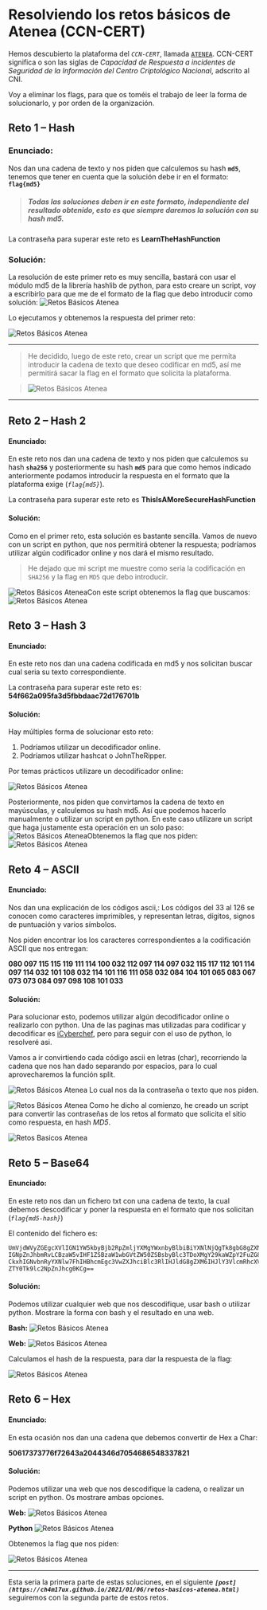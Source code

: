 # Resolviendo los retos básicos de Atenea (CCN-CERT)

Hemos descubierto la plataforma del *`CCN-CERT`*, llamada [`ATENEA`](https://atenea.ccn-cert.cni.es/challenges).  CCN-CERT significa o son las siglas de *Capacidad de Respuesta a incidentes de Seguridad de la Información del Centro Criptológico Nacional*, adscrito al CNI.

Voy a eliminar los flags, para que os toméis el trabajo de leer la forma de solucionarlo, y por orden de la organización.

## Reto 1 – Hash

### **Enunciado:**

Nos dan una cadena de texto y nos piden que calculemos su hash **`md5`**, tenemos que tener en cuenta que la solución debe ir en el formato: **`flag{md5}`**

>##### Todas las soluciones deben ir en este formato, independiente del resultado obtenido, esto es que siempre daremos la solución con su hash md5.

La contraseña para superar este reto es **LearnTheHashFunction**  

### **Solución:**

La resolución de este primer reto es muy sencilla, bastará con usar el módulo md5 de la librería hashlib de python, para esto creare un script, voy a escribirlo para que me de el formato de la flag que debo introducir como solución:
![Retos Básicos Atenea](https://ch4m17ux.github.io/img/posts/reto-basico-atenea/basico-atenea-1.png)

Lo ejecutamos y obtenemos la respuesta del primer reto:

![Retos Básicos Atenea](https://ch4m17ux.github.io/img/posts/reto-basico-atenea/basico-atenea-2.png)

---
>He decidido, luego de este reto, crear un script que me permita introducir la cadena de texto que deseo codificar en md5, así me permitirá sacar la flag en el formato que solicita la plataforma.

>![Retos Básicos Atenea](https://ch4m17ux.github.io/img/posts/reto-basico-atenea/basico-atenea-3.png)
---

## Reto 2 – Hash 2

#### **Enunciado:**

En este reto nos dan una cadena de texto y nos piden que calculemos su hash **`sha256`** y posteriormente su hash **`md5`** para que como hemos indicado anteriormente podamos introducir la respuesta en el formato que la plataforma exige (*`flag{md5}`*).

La contraseña para superar este reto es ****ThisIsAMoreSecureHashFunction****  

#### **Solución:**

Como en el primer reto, esta solución es bastante sencilla.  Vamos de nuevo con un script en python, que nos permitirá obtener la respuesta; podríamos utilizar algún codificador online y nos dará el mismo resultado.

> He dejado que mi script me muestre como seria la codificación en `SHA256` y la flag en `MD5` que debo introducir.

![Retos Básicos Atenea](https://ch4m17ux.github.io/img/posts/reto-basico-atenea/basico-atenea-4.png)Con este script obtenemos la flag que buscamos:
![Retos Básicos Atenea](https://ch4m17ux.github.io/img/posts/reto-basico-atenea/basico-atenea-4-1.png)


## Reto 3 – Hash 3

#### **Enunciado:**

En este reto nos dan una cadena codificada en md5 y nos solicitan buscar cual seria su texto correspondiente.

La contraseña para superar este reto es: **54f662a095fa3d5fbbdaac72d176701b**

#### **Solución:**

Hay múltiples forma de solucionar esto reto:

 1. Podríamos utilizar un decodificador online.
 2. Podríamos utilizar hashcat o JohnTheRipper.

Por temas prácticos utilizare un decodificador online:

![Retos Básicos Atenea](https://ch4m17ux.github.io/img/posts/reto-basico-atenea/basico-atenea-5.png)

Posteriormente, nos piden que convirtamos la cadena de texto en mayúsculas, y calculemos su hash md5.  Así que podemos hacerlo manualmente o utilizar un script en python. En este caso utilizare un script que haga justamente esta operación en un solo paso:
![Retos Básicos Atenea](https://ch4m17ux.github.io/img/posts/reto-basico-atenea/basico-atenea-6.png)Obtenemos la flag que nos piden:
![Retos Básicos Atenea](https://ch4m17ux.github.io/img/posts/reto-basico-atenea/basico-atenea-7.png)

## Reto 4 – ASCII

#### **Enunciado:**

Nos dan una explicación de los códigos ascii,: Los códigos del 33 al 126 se conocen como caracteres imprimibles, y representan letras, dígitos, signos de puntuación y varios símbolos.  
  
Nos piden encontrar los los caracteres correspondientes a la codificación ASCII que nos entregan:  
  
**080 097 115 115 119 111 114 100 032 112 097 114 097 032 115 117 112 101 114 097 114 032 101 108 032 114 101 116 111 058 032 084 104 101 065 083 067 073 073 084 097 098 108 101 033**

#### **Solución:**

Para solucionar esto, podemos utilizar algún decodificador online o realizarlo con python.  Una de las paginas mas utilizadas para codificar y decodificar es [iCyberchef](http://icyberchef.com/), pero para seguir con el uso de python, lo resolveré asi.

Vamos a ir convirtiendo cada código ascii en letras (char), recorriendo la cadena que nos han dado separando por espacios, para lo cual aprovecharemos la función split.

![Retos Básicos Atenea](https://ch4m17ux.github.io/img/posts/reto-basico-atenea/basico-atenea-8.png)
Lo cual nos da la contraseña o texto que nos piden.

![Retos Básicos Atenea](https://ch4m17ux.github.io/img/posts/reto-basico-atenea/basico-atenea-9.png)
Como he dicho al comienzo, he creado un script para convertir las contraseñas de los retos al formato que solicita el sitio como respuesta, en hash *MD5*.

![Retos Basicos Atenea](https://ch4m17ux.github.io/img/posts/reto-basico-atenea/basico-atenea-10.png)

## Reto 5 – Base64

#### **Enunciado:**

En este reto nos dan un fichero txt con una cadena de texto, la cual debemos descodificar y poner la respuesta en el formato que nos solicitan (*`flag{md5-hash}`*)

El contenido del fichero es:

    UmVjdWVyZGEgcXVlIGN1YW5kbyBjb2RpZmljYXMgYWxnbyBlbiBiYXNlNjQgTk8gbG8gZXN0w6Fz
    IGNpZnJhbmRvLCBzaW5vIHF1ZSBzaW1wbGVtZW50ZSBsbyBlc3TDoXMgY29kaWZpY2FuZG8uDQoN
    CkxhIGNvbnRyYXNlw7FhIHBhcmEgc3VwZXJhciBlc3RlIHJldG8gZXM6IHJlY3VlcmRhcXVlYmFz
    ZTY0Tk9lc2NpZnJhcg0KCg==


#### **Solución:**
Podemos utilizar cualquier web que nos descodifique, usar bash o utilizar python.  Mostrare la forma con bash y el resultado en una web.

**Bash:**
![Retos Básicos Atenea](https://ch4m17ux.github.io/img/posts/reto-basico-atenea/basico-atenea-11.png)

**Web:**
![Retos Básicos Atenea](https://ch4m17ux.github.io/img/posts/reto-basico-atenea/basico-atenea-12.png)

Calculamos el hash de la respuesta, para dar la respuesta de la flag:

![Retos Básicos Atenea](https://ch4m17ux.github.io/img/posts/reto-basico-atenea/basico-atenea-13.png)

## Reto 6 – Hex

#### **Enunciado:**

En esta ocasión nos dan una cadena que debemos convertir de Hex a Char:

**50617373776f72643a2044346d7054686548337821**

#### **Solución:**
Podemos utilizar una web que nos descodifique la cadena, o realizar un script en python.  Os mostrare ambas opciones.

**Web:**
![Retos Básicos Atenea](https://ch4m17ux.github.io/img/posts/reto-basico-atenea/basico-atenea-14.png)

**Python**
![Retos Básicos Atenea](https://ch4m17ux.github.io/img/posts/reto-basico-atenea/basico-atenea-15.png)

Obtenemos la flag que nos piden:

![Retos Básicos Atenea](https://ch4m17ux.github.io/img/posts/reto-basico-atenea/basico-atenea-16.png)

--- 
Esta seria la primera parte de estas soluciones, en el siguiente ***`[post](https://ch4m17ux.github.io/2021/01/06/retos-basicos-atenea.html)`*** seguiremos con la segunda parte de estos retos.
